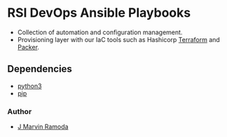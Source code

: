 # RSI DevOps Ansible Playbooks

- Collection of automation and configuration management.
- Provisioning layer with our IaC tools such as Hashicorp [Terraform](https://www.terraform.io/) and [Packer](https://www.packer.io/).

## Dependencies
- [python3](https://www.python.org/downloads/)
- [pip](https://pypi.org/project/pip/)

### Author
- [J Marvin Ramoda](josemarvin.ra@reliasourcing.com)
